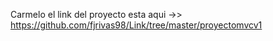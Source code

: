 Carmelo el link del proyecto esta aqui ->> https://github.com/fjrivas98/Link/tree/master/proyectomvcv1


